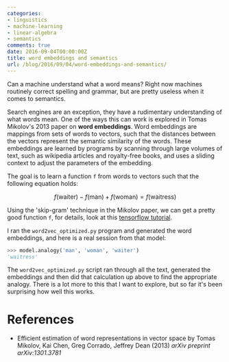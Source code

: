 ```yaml
---
categories:
- linguistics
- machine-learning
- linear-algebra
- semantics
comments: true
date: 2016-09-04T00:00:00Z
title: word embeddings and semantics
url: /blog/2016/09/04/word-embeddings-and-semantics/
---
```


Can a machine understand what a word means? Right now machines routinely correct spelling and grammar, but are pretty useless when it comes to semantics.

Search engines are an exception, they have a rudimentary understanding of what words mean. One of the ways this can work is explored in Tomas Mikolov's 2013 paper 
on **word embeddings**. Word embeddings are mappings from sets of words to vectors, such that the distances between the vectors represent the semantic similarity 
of the words. These embeddings are learned by programs by scanning through large volumes of text, such as wikipedia articles and royalty-free books, and uses a 
sliding context to adjust the parameters of the embedding.

The goal is to learn a function `f` from words to vectors such that the following equation holds:

$$ f(\text{waiter}) - f(\text{man}) + f(\text{woman}) = f(\text{waitress}) $$

Using the 'skip-gram' technique in the Mikolov paper, we can get a pretty good function `f`, for details, look at this [tensorflow tutorial](https://www.tensorflow.org/versions/r0.10/tutorials/word2vec/index.html).

I ran the `word2vec_optimized.py` program and generated the word embeddings, and here is a real session from that model:

``` python
>>> model.analogy('man', 'woman', 'waiter')
'waitress'
```

The `word2vec_optimized.py` script ran through all the text, generated the embeddings and then did that calculation up above to find the appropriate analogy. There is a lot more to 
this that I want to explore, but so far it's been surprising how well this works.


# References

- Efficient estimation of word representations in vector space by Tomas Mikolov, Kai Chen, Greg Corrado, Jeffrey Dean (2013) _arXiv preprint arXiv:1301.3781_
